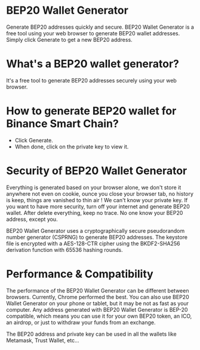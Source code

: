 # BEP20 Wallet Generator

Generate BEP20 addresses quickly and secure.
BEP20 Wallet Generator is a free tool using your web browser to generate BEP20 wallet addresses.
Simply click Generate to get a new BEP20 address.

# What's a BEP20 wallet generator?

It's a free tool to generate BEP20 addresses securely using your web browser.

# How to generate BEP20 wallet for Binance Smart Chain?

- Click Generate.
- When done, click on the private key to view it.

# Security of BEP20 Wallet Generator

Everything is generated based on your browser alone, we don't store it anywhere not even on cookie, ounce you close your browser tab, no history is keep, things are vanished to thin air ! We can't know your private key. If you want to have more security, turn off your internet and generate BEP20 wallet. After delete everything, keep no trace. No one know your BEP20 address, except you.

BEP20 Wallet Generator uses a cryptographically secure pseudorandom number generator (CSPRNG) to generate BEP20 addresses. The keystore file is encrypted with a AES-128-CTR cipher using the BKDF2-SHA256 derivation function with 65536 hashing rounds.

# Performance & Compatibility

The performance of the BEP20 Wallet Generator can be different between browsers. Currently, Chrome performed the best. You can also use BEP20 Wallet Generator on your phone or tablet, but it may be not as fast as your computer.
Any address generated with BEP20 Wallet Generator is BEP-20 compatible, which means you can use it for your own BEP20 token, an ICO, an airdrop, or just to withdraw your funds from an exchange.

The BEP20 address and private key can be used in all the wallets like Metamask, Trust Wallet, etc...
